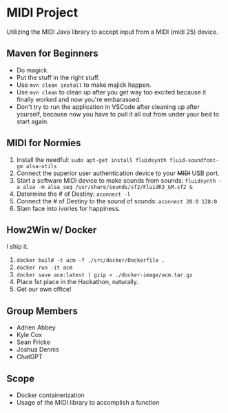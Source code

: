 # MIDI Project

Utilizing the MIDI Java library to accept input from a MIDI (midi 25) device.

## Maven for Beginners

- Do magick.
- Put the stuff in the right stuff.
- Use `mvn clean install` to make majick happen.
- Use `mvn clean` to clean up after you get way too excited because it finally worked and now you're embarassed.
- Don't try to run the application in VSCode after cleaning up after yourself, because now you have to pull it all out from under your bed to start again.

## MIDI for Normies

1. Install the needful: `sudo apt-get install fluidsynth fluid-soundfont-gm alsa-utils`
2. Connect the superior user authentication device to your ~~MIDI~~ USB port.
3. Start a software MIDI device to make sounds from sounds: `fluidsynth -a alsa -m alsa_seq /usr/share/sounds/sf2/FluidR3_GM.sf2 &`
4. Determine the # of Destiny: `aconnect -l`
5. Connect the # of Destiny to the sound of sounds: `aconnect 28:0 128:0`
6. Slam face into ivories for happiness.

## How2Win w/ Docker

I ship it.

1. `docker build -t acm -f ./src/docker/Dockerfile .`
2. `docker run -it acm`
3. `docker save acm:latest | gzip > ./docker-image/acm.tar.gz`
4. Place 1st place in the Hackathon, naturally.
5. Get our own office!

## Group Members

- Adrien Abbey
- Kyle Cox
- Sean Fricke
- Joshua Dennis
- ChatGPT

## Scope

- Docker containerization
- Usage of the MIDI library to accomplish a function
